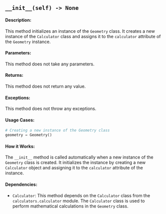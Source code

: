 ## `__init__(self) -> None`

#### Description:
This method initializes an instance of the `Geometry` class. It creates a new instance of the `Calculator` class and assigns it to the `calculator` attribute of the `Geometry` instance.

#### Parameters:
This method does not take any parameters.

#### Returns:
This method does not return any value.

#### Exceptions:
This method does not throw any exceptions.

#### Usage Cases:

```python
# Creating a new instance of the Geometry class
geometry = Geometry()
```

#### How it Works:
The `__init__` method is called automatically when a new instance of the `Geometry` class is created. It initializes the instance by creating a new `Calculator` object and assigning it to the `calculator` attribute of the instance.

#### Dependencies:
- `Calculator`: This method depends on the `Calculator` class from the `calculators.calculator` module. The `Calculator` class is used to perform mathematical calculations in the `Geometry` class.